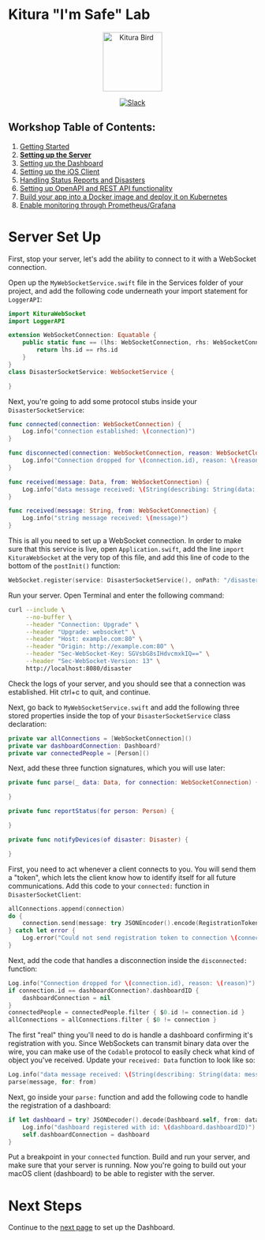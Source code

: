 # Kitura "I'm Safe" Lab

<p align="center">
<img src="https://www.ibm.com/cloud-computing/bluemix/sites/default/files/assets/page/catalog-swift.svg" width="120" alt="Kitura Bird">
</p>

<p align="center">
<a href= "http://swift-at-ibm-slack.mybluemix.net/">
    <img src="http://swift-at-ibm-slack.mybluemix.net/badge.svg"  alt="Slack">
</a>
</p>

## Workshop Table of Contents:

1. [Getting Started](https://github.com/dokun1/kitua-safe-lab/blob/master/README.md)
2. **[Setting up the Server](https://github.com/dokun1/kitua-safe-lab/blob/master/ServerSetUp.md)**
3. [Setting up the Dashboard](https://github.com/dokun1/kitua-safe-lab/blob/master/DashboardSetUp.md)
4. [Setting up the iOS Client](https://github.com/dokun1/kitua-safe-lab/blob/master/iOSSetUp.md)
5. [Handling Status Reports and Disasters](https://github.com/dokun1/kitua-safe-lab/blob/master/StatusReportsAndDisasters.md)
6. [Setting up OpenAPI and REST API functionality](https://github.com/dokun1/kitua-safe-lab/blob/master/OpenAndRESTAPI.md)
7. [Build your app into a Docker image and deploy it on Kubernetes](https://github.com/dokun1/kitua-safe-lab/blob/master/DockerAndKubernetes.md)
8. [Enable monitoring through Prometheus/Grafana](https://github.com/dokun1/kitua-safe-lab/blob/master/PrometheusAndGrafana.md)

# Server Set Up

First, stop your server, let's add the ability to connect to it with a WebSocket connection.

Open up the `MyWebSocketService.swift` file in the Services folder of your project, and add the following code underneath your import statement for `LoggerAPI`:

```swift
import KituraWebSocket
import LoggerAPI

extension WebSocketConnection: Equatable {
    public static func == (lhs: WebSocketConnection, rhs: WebSocketConnection) -> Bool {
        return lhs.id == rhs.id
    }
}
class DisasterSocketService: WebSocketService {

}
```

Next, you're going to add some protocol stubs inside your `DisasterSocketService`:

```swift
func connected(connection: WebSocketConnection) {
    Log.info("connection established: \(connection)")
}

func disconnected(connection: WebSocketConnection, reason: WebSocketCloseReasonCode) {
    Log.info("Connection dropped for \(connection.id), reason: \(reason)")
}

func received(message: Data, from: WebSocketConnection) {
    Log.info("data message received: \(String(describing: String(data: message, encoding: .utf8)))")
}

func received(message: String, from: WebSocketConnection) {
    Log.info("string message received: \(message)")
}
```

This is all you need to set up a WebSocket connection. In order to make sure that this service is live, open `Application.swift`, add the line `import KituraWebSocket` at the very top of this file, and add this line of code to the bottom of the `postInit()` function:

```swift
WebSocket.register(service: DisasterSocketService(), onPath: "/disaster")
```

Run your server. Open Terminal and enter the following command:

```bash
curl --include \
     --no-buffer \
     --header "Connection: Upgrade" \
     --header "Upgrade: websocket" \
     --header "Host: example.com:80" \
     --header "Origin: http://example.com:80" \
     --header "Sec-WebSocket-Key: SGVsbG8sIHdvcmxkIQ==" \
     --header "Sec-WebSocket-Version: 13" \
     http://localhost:8080/disaster
```

Check the logs of your server, and you should see that a connection was established. Hit ctrl+c to quit, and continue.

Next, go back to `MyWebSocketService.swift` and add the following three stored properties inside the top of your `DisasterSocketService` class declaration:

```swift
private var allConnections = [WebSocketConnection]()
private var dashboardConnection: Dashboard?
private var connectedPeople = [Person]()
```

Next, add these three function signatures, which you will use later:

```swift
private func parse(_ data: Data, for connection: WebSocketConnection) {

}

private func reportStatus(for person: Person) {

}

private func notifyDevices(of disaster: Disaster) {

}
```

First, you need to act whenever a client connects to you. You will send them a "token", which lets the client know how to identify itself for all future communications. Add this code to your `connected:` function in `DisasterSocketClient`:

```swift
allConnections.append(connection)
do {
    connection.send(message: try JSONEncoder().encode(RegistrationToken(tokenID: connection.id)))
} catch let error {
    Log.error("Could not send registration token to connection \(connection.id): \(error.localizedDescription)")
}
```

Next, add the code that handles a disconnection inside the `disconnected:` function:

```swift
Log.info("Connection dropped for \(connection.id), reason: \(reason)")
if connection.id == dashboardConnection?.dashboardID {
    dashboardConnection = nil
}
connectedPeople = connectedPeople.filter { $0.id != connection.id }
allConnections = allConnections.filter { $0 != connection }
```

The first "real" thing you'll need to do is handle a dashboard confirming it's registration with you. Since WebSockets can transmit binary data over the wire, you can make use of the `Codable` protocol to easily check what kind of object you've received. Update your `received: Data` function to look like so:

```swift
Log.info("data message received: \(String(describing: String(data: message, encoding: .utf8)))")
parse(message, for: from)
```

Next, go inside your `parse:` function and add the following code to handle the registration of a dashboard:

```swift
if let dashboard = try? JSONDecoder().decode(Dashboard.self, from: data) {
    Log.info("dashboard registered with id: \(dashboard.dashboardID)")
    self.dashboardConnection = dashboard
}
```

Put a breakpoint in your `connected` function. Build and run your server, and make sure that your server is running. Now you're going to build out your macOS client (dashboard) to be able to register with the server.

# Next Steps

Continue to the [next page](https://github.com/dokun1/kitua-safe-lab/blob/master/DashboardSetUp.md) to set up the Dashboard.
